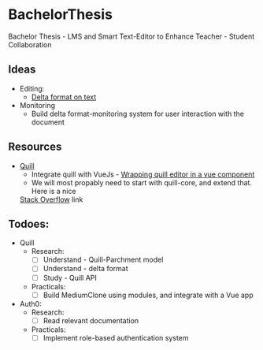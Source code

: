 # BachelorThesis
Bachelor Thesis - LMS and Smart Text-Editor to Enhance Teacher - Student Collaboration

## Ideas
  - Editing:
    - <a href="https://quilljs.com/guides/designing-the-delta-format/" target="_blank">Delta format on text</a> 
  - Monitoring
    - Build delta format-monitoring system for user interaction with the document   
## Resources
  - <a href="https://github.com/quilljs/quill" target="_blank">Quill</a>
    - Integrate quill with VueJs - <a href="https://pineco.de/wrapping-quill-editor-in-a-vue-component/" target="_blank"> 
    Wrapping quill editor in a vue component</a> 
    - We will most propably need to start with quill-core, and extend that. Here is a nice
    <a href="https://stackoverflow.com/questions/51125342/implement-custom-editor-for-quill-blot" target="_blank">
    Stack Overflow</a> link

## Todoes:
  - Quill
    - Research:
      - [ ] Understand - Quill-Parchment model
      - [ ] Understand - delta format
      - [ ] Study - Quill API
    - Practicals:
      - [ ] Build MediumClone using modules, and integrate with a Vue app
      
  - Auth0:
    - Research:
      - [ ] Read relevant documentation
    - Practicals:
      - [ ] Implement role-based authentication system
